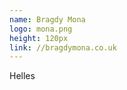 ```yaml
---
name: Bragdy Mona
logo: mona.png
height: 120px
link: //bragdymona.co.uk
---
```

<ul style="list-style-type:none; margin:0; padding:0;">
  <li>Helles</li>
</ul>

